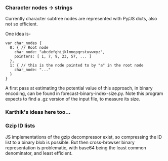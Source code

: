 ### Character nodes -> strings

Currently character subtree nodes are represented with Py/JS dicts, also not so efficient.

One idea is-

```
var char_nodes {
  0: { // Root node
    char_node: "abcdefghijklmnopqrstuvwxyz",
    pointers: [ 1, 7, 9, 23, 57, ... ]
  },
  1: { // this is the node pointed to by "a" in the root node
    char_node: "..."
  }
}
```

A first pass at estimating the potential value of this approach, in binary encoding, can be found in forecast-binary-index-size.py.  Note this program expects to find a .gz version of the input file, to measure its size.

### Karthik's ideas here too...

### Gzip ID lists

JS implementations of the gzip decompressor exist, so compressing the ID list to a binary blob is possible.  But then cross-browser binary representation is problematic, with base64 being the least common denominator, and least efficient.

